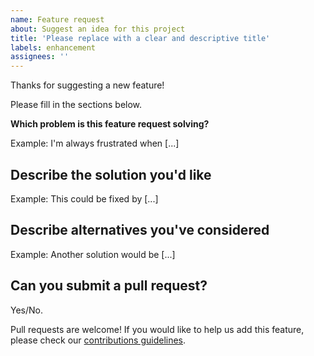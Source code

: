 ```yaml
---
name: Feature request
about: Suggest an idea for this project
title: 'Please replace with a clear and descriptive title'
labels: enhancement
assignees: ''
---
```


Thanks for suggesting a new feature!

Please fill in the sections below.

**Which problem is this feature request solving?**

Example: I'm always frustrated when [...]

## Describe the solution you'd like

Example: This could be fixed by [...]

## Describe alternatives you've considered

Example: Another solution would be [...]

## Can you submit a pull request?

Yes/No.

Pull requests are welcome! If you would like to help us add this feature, please
check our [contributions guidelines](../blob/master/CONTRIBUTING.md).
